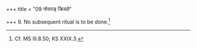 +++
title = "09 नोत्तरङ् क्रियते"

+++
9. No subsequent ritual is to be done.[^1]  

[^1]: Cf. MS III.8.50; KS XXIX.3.  
